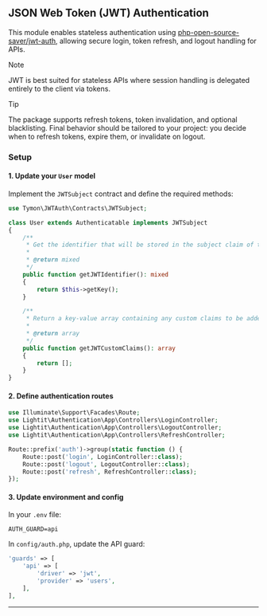 ## JSON Web Token (JWT) Authentication

This module enables stateless authentication using [php-open-source-saver/jwt-auth](https://github.com/PHP-Open-Source-Saver/jwt-auth), allowing secure login, token refresh, and logout handling for APIs.

> [!NOTE]
> JWT is best suited for stateless APIs where session handling is delegated entirely to the client via tokens.

> [!TIP]
> The package supports refresh tokens, token invalidation, and optional blacklisting. Final behavior should be tailored to your project: you decide when to refresh tokens, expire them, or invalidate on logout.

### Setup

#### 1. Update your `User` model

Implement the `JWTSubject` contract and define the required methods:

```php
use Tymon\JWTAuth\Contracts\JWTSubject;

class User extends Authenticatable implements JWTSubject
{
    /**
     * Get the identifier that will be stored in the subject claim of the JWT.
     *
     * @return mixed
     */
    public function getJWTIdentifier(): mixed
    {
        return $this->getKey();
    }

    /**
     * Return a key-value array containing any custom claims to be added to the JWT.
     *
     * @return array
     */
    public function getJWTCustomClaims(): array
    {
        return [];
    }
}
```

#### 2. Define authentication routes

```php
use Illuminate\Support\Facades\Route;
use Lightit\Authentication\App\Controllers\LoginController;
use Lightit\Authentication\App\Controllers\LogoutController;
use Lightit\Authentication\App\Controllers\RefreshController;

Route::prefix('auth')->group(static function () {
    Route::post('login', LoginController::class);
    Route::post('logout', LogoutController::class);
    Route::post('refresh', RefreshController::class);
});
```

#### 3. Update environment and config

In your `.env` file:

```dotenv
AUTH_GUARD=api
```

In `config/auth.php`, update the API guard:

```php
'guards' => [
    'api' => [
        'driver' => 'jwt',
        'provider' => 'users',
    ],
],
```

---
